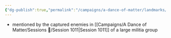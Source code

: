```yaml
---
{"dg-publish":true,"permalink":"/campaigns/a-dance-of-matter/landmarks/well-of-shadows/"}
---
```


- mentioned by the captured enemies in [[Campaigns/A Dance of Matter/Sessions 📝/Session 1011\|Session 1011]] of a large militia group
